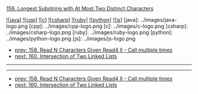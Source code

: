 [159. Longest Substring with At Most Two Distinct Characters](https://leetcode.com/problems/longest-substring-with-at-most-two-distinct-characters/)

[![java]](../java/159-longest-substring-with-at-most-two-distinct-characters.md)
[![cpp]](../cpp/159-longest-substring-with-at-most-two-distinct-characters.md)
[![c]](../c/159-longest-substring-with-at-most-two-distinct-characters.md)
[![csharp]](../csharp/159-longest-substring-with-at-most-two-distinct-characters.md)
[![ruby]](../ruby/159-longest-substring-with-at-most-two-distinct-characters.md)
[![python]](../python/159-longest-substring-with-at-most-two-distinct-characters.md)
[![js]](../js/159-longest-substring-with-at-most-two-distinct-characters.md)
[java]: ../images/java-logo.png
[cpp]: ../images/cpp-logo.png
[c]: ../images/c-logo.png
[csharp]: ../images/csharp-logo.png
[ruby]: ../images/ruby-logo.png
[python]: ../images/python-logo.png
[js]: ../images/js-logo.png

- [prev: 158. Read N Characters Given Read4 II - Call multiple times](158-read-n-characters-given-read4-ii-call-multiple-times.md)
- [next: 160. Intersection of Two Linked Lists](160-intersection-of-two-linked-lists.md)

---



---

- [prev: 158. Read N Characters Given Read4 II - Call multiple times](158-read-n-characters-given-read4-ii-call-multiple-times.md)
- [next: 160. Intersection of Two Linked Lists](160-intersection-of-two-linked-lists.md)
